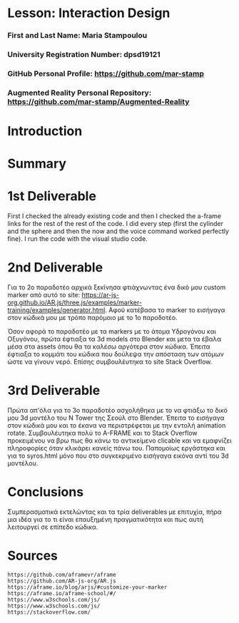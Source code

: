 # Lesson: Interaction Design

### First and Last Name: Maria Stampoulou
### University Registration Number: dpsd19121
### GitHub Personal Profile: https://github.com/mar-stamp
### Augmented Reality Personal Repository: https://github.com/mar-stamp/Augmented-Reality

# Introduction

# Summary


# 1st Deliverable
First I checked the already existing code and then I checked the a-frame links for the rest of the rest of the code. I did every step (first the cylinder and the sphere and then the now and the voice command worked perfectly fine). I run the code with the visual studio code.

# 2nd Deliverable

Για το 2ο παραδοτέο αρχικά ξεκίνησα φτιάχνωντας ένα δικό μου custom marker από αυτό το site: https://ar-js-org.github.io/AR.js/three.js/examples/marker-training/examples/generator.html. Αφού κατέβασα το marker το εισήγαγα στον κώδικά μου με τρόπο παρόμοιο με το 1ο παροδοτέο.

Όσον αφορά το παραδοτέο με τα markers με το άτομα Υδρογόνου και Οξυγόνου, πρώτα έφτιαξα τα 3d models στο Blender και μετα τα έβαλα μέσα στα assets όπου θα τα καλέσω αργότερα στον κώδικα. Έπειτα έφτιαξα το κομμάτι του κώδικα που δούλεψα την απόσταση των ατόμων ώστε να γίνουν νερό. Επίσης συμβουλέυτηκα το site Stack Overflow.

# 3rd Deliverable 

Πρώτα απ'όλα για το 3ο παραδοτέο ασχολήθηκα με το να φτιάξω το δικό μου 3d μοντέλο του N Tower της Σεούλ στο Blender. Έπειτα το εισήγαγα στον κώδικά μου και το έκανα να περιστρέφεται με την εντολή animation rotate. Συμβουλέυτηκα πολύ το Α-FRAME και το Stack Overflow προκειμένου να βρω πως θα κάνω το αντικείμενο clicable και να εμαφνίζει πληροφορίες όταν κλικάρει κανείς πάνω του. Παπομοίως εργάστηκα και για το syros.html μόνο που στο συγκεκριμένο εισήγαγα εικόνα αντί του 3d μοντέλου.

# Conclusions

Συμπερασματικά εκτελώντας και τα τρία deliverables με επιτυχία, πήρα μια ιδέα για το τι είναι επαυξημένη πραγματικότητα και πως αυτή λειτουργεί σε επίπεδο κώδικα. 

# Sources
```
https://github.com/aframevr/aframe
https://github.com/AR-js-org/AR.js
https://aframe.io/blog/arjs/#customize-your-marker
https://aframe.io/aframe-school/#/
https://www.w3schools.com/js/
https://www.w3schools.com/js/
https://stackoverflow.com/
```
